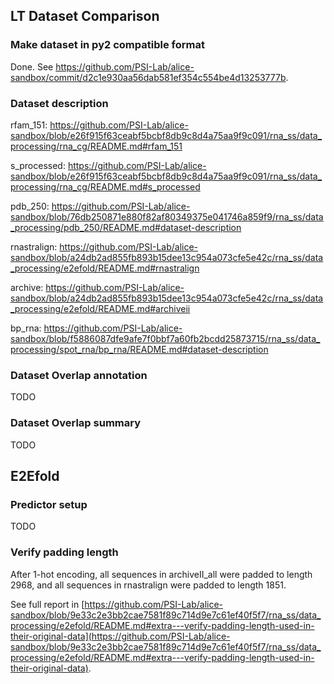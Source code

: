 

## LT Dataset Comparison

### Make dataset in py2 compatible format

Done. See https://github.com/PSI-Lab/alice-sandbox/commit/d2c1e930aa56dab581ef354c554be4d13253777b.


### Dataset description

rfam_151: https://github.com/PSI-Lab/alice-sandbox/blob/e26f915f63ceabf5bcbf8db9c8d4a75aa9f9c091/rna_ss/data_processing/rna_cg/README.md#rfam_151

s_processed: https://github.com/PSI-Lab/alice-sandbox/blob/e26f915f63ceabf5bcbf8db9c8d4a75aa9f9c091/rna_ss/data_processing/rna_cg/README.md#s_processed

pdb_250: https://github.com/PSI-Lab/alice-sandbox/blob/76db250871e880f82af80349375e041746a859f9/rna_ss/data_processing/pdb_250/README.md#dataset-description


rnastralign: https://github.com/PSI-Lab/alice-sandbox/blob/a24db2ad855fb893b15dee13c954a073cfe5e42c/rna_ss/data_processing/e2efold/README.md#rnastralign

archive: https://github.com/PSI-Lab/alice-sandbox/blob/a24db2ad855fb893b15dee13c954a073cfe5e42c/rna_ss/data_processing/e2efold/README.md#archiveii

bp_rna: https://github.com/PSI-Lab/alice-sandbox/blob/f5886087dfe9afe7f0bbf7a60fb2bcdd25873715/rna_ss/data_processing/spot_rna/bp_rna/README.md#dataset-description

### Dataset Overlap annotation

TODO

### Dataset Overlap summary

TODO



## E2Efold

### Predictor setup

TODO

### Verify padding length

After 1-hot encoding,
all sequences in archiveII_all were padded to length 2968,
and all sequences in rnastralign were padded to length 1851.

See full report in [https://github.com/PSI-Lab/alice-sandbox/blob/9e33c2e3bb2cae7581f89c714d9e7c61ef40f5f7/rna_ss/data_processing/e2efold/README.md#extra---verify-padding-length-used-in-their-original-data](https://github.com/PSI-Lab/alice-sandbox/blob/9e33c2e3bb2cae7581f89c714d9e7c61ef40f5f7/rna_ss/data_processing/e2efold/README.md#extra---verify-padding-length-used-in-their-original-data).



